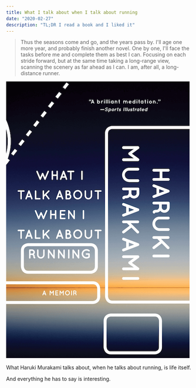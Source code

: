 ```yaml
---
title: What I talk about when I talk about running
date: "2020-02-27"
description: "TL;DR I read a book and I liked it"
---
```


> Thus the seasons come and go, and the years pass by. I'll age one more year, and probably finish another novel. One by one, I'll face the tasks before me and complete them as best I can. Focusing on each stride forward, but at the same time taking a long-range view, scanning the scenery as far ahead as I can. I am, after all, a long-distance runner.

![Cover book of What I Talk About When I Talk About Running by Haruki Murakami](book-cover-what-i-talk-about-when-i-talk-about-running.png)

What Haruki Murakami talks about, when he talks about running, is life itself.

And everything he has to say is interesting.
